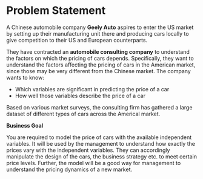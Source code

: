
# Problem Statement
A Chinese automobile company  **Geely Auto** aspires to enter the US market by setting up their manufacturing unit there and producing cars locally to give competition to their US and European counterparts.

They have contracted an **automobile consulting company** to understand the factors on which the pricing of cars depends. Specifically, they want to understand the factors affecting the pricing of cars in the American market, since those may be very different from the Chinese market. The company wants to know:

-   Which variables are significant in predicting the price of a car
-   How well those variables describe the price of a car

Based on various market surveys, the consulting firm has gathered a large dataset of different types of cars across the Americal market.

**Business Goal**

You are required to model the price of cars with the available independent variables. It will be used by the management to understand how exactly the prices vary with the independent variables. They can accordingly manipulate the design of the cars, the business strategy etc. to meet certain price levels. Further, the model will be a good way for management to understand the pricing dynamics of a new market.
